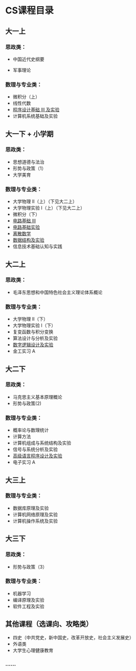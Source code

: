 # CS课程目录

## 大一上

### 思政类：

- 中国近代史纲要

- 军事理论

### 数理与专业类：

- 微积分（上）
- 线性代数
- [程序设计基础 III 及实验](https://github.com/npu-cs/Course-Material/tree/main/%E5%A4%A7%E4%B8%80%E4%B8%8A/%E7%A8%8B%E5%BA%8F%E8%AE%BE%E8%AE%A1%E5%9F%BA%E7%A1%80%20III%20%E5%8F%8A%E5%AE%9E%E9%AA%8C-%E5%90%ABcpp%E7%A8%8B%E8%AE%BE)
- 计算机系统基础及实验

## 大一下 + 小学期

### 思政类：

- 思想道德与法治
- 形势与政策（1）
- 大学美育

### 数理与专业类：

- 大学物理 II（上）（下见大二上）
- 大学物理实验 I（上）（下见大二上）
- 微积分（下）
- [电路基础 III](https://github.com/npu-cs/Course-Material/tree/main/%E5%A4%A7%E4%B8%80%E4%B8%8B%2B%E5%B0%8F%E5%AD%A6%E6%9C%9F/%E7%94%B5%E8%B7%AF%E5%9F%BA%E7%A1%80%20III)
- [电路基础实验](https://github.com/npu-cs/Course-Material/tree/main/%E5%A4%A7%E4%B8%80%E4%B8%8B%2B%E5%B0%8F%E5%AD%A6%E6%9C%9F/%E7%94%B5%E8%B7%AF%E5%9F%BA%E7%A1%80%E5%AE%9E%E9%AA%8C)
- [离散数学](https://github.com/npu-cs/Course-Material/tree/main/%E5%A4%A7%E4%B8%80%E4%B8%8B%2B%E5%B0%8F%E5%AD%A6%E6%9C%9F/%E7%A6%BB%E6%95%A3%E6%95%B0%E5%AD%A6)
- [数据结构及实验](https://github.com/npu-cs/Course-Material/blob/main/大一下+小学期/数据结构及实验)
- 信息技术基础认知与实践

## 大二上

### 思政类：

- 毛泽东思想和中国特色社会主义理论体系概论

### 数理与专业类：

- 大学物理 II（下）
- 大学物理实验 I（下）
- 复变函数与积分变换
- 算法设计与分析及实验
- [数字逻辑设计及实验](https://github.com/npu-cs/Course-Material/blob/main/大二上/数字逻辑设计及实验)
- 金工实习 A

## 大二下

### 思政类：

- 马克思主义基本原理概论
- 形势与政策(2)

### 数理与专业类：

- 概率论与数理统计
- 计算方法
- 计算机组成与系统结构及实验
- 信号与系统分析及实验
- [高级语言程序设计及实验](https://github.com/npu-cs/Course-Material/blob/main/大二下/高级语言程序设计及实验)
- 电子实习 A

## 大三上

### 数理与专业类：

- 数据库原理及实验
- 计算机网络原理及实验
- 计算机操作系统及实验

## 大三下

### 思政类：

- 形势与政策（3）

### 数理与专业类：

- 机器学习
- 编译原理及实验
- 软件工程及实验

## 其他课程（选课向、攻略类）

- 四史（中共党史，新中国史，改革开放史，社会主义发展史）
- 外语类
- 大学生心理健康教育

### ……